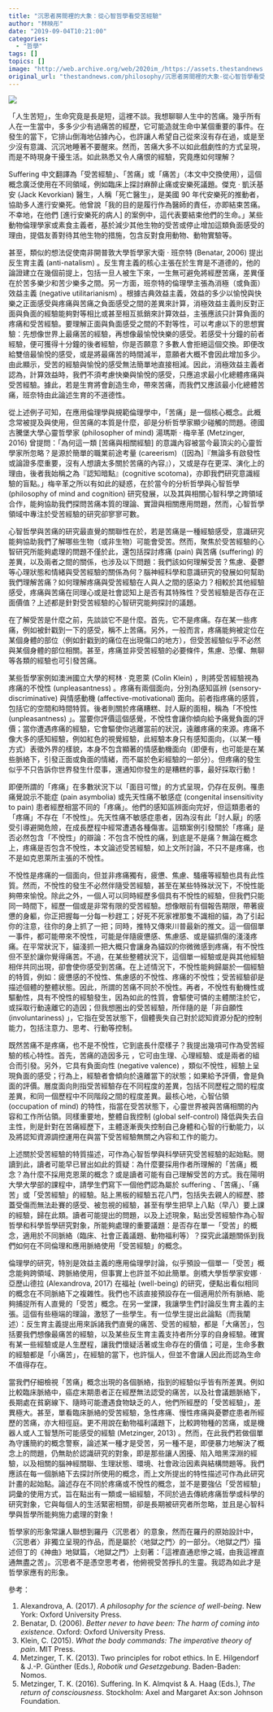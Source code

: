 ```yaml
---
title: "沉思者房間裡的大象：從心智哲學看受苦經驗"
author: "林映彤"
date: "2019-09-04T10:21:00"
categories:
  - "哲學"
tags: []
topics: []
image: "http://web.archive.org/web/2020im_/https://assets.thestandnews.com/media/photos/elephant-05_6Inr4.png"
original_url: "thestandnews.com/philosophy/沉思者房間裡的大象-從心智哲學看受苦經驗"
---
```

![](http://web.archive.org/web/2020im_/https://assets.thestandnews.com/media/photos/elephant-05_6Inr4.png)

「人生苦短」，生命究竟是長是短，這裡不談。我想聊聊人生中的苦痛。幾乎所有人在一生當中，多多少少有過痛苦的經歷，它可能造就生命中某個重要的事件。在發生的當下，它排山倒海地佔據內心，也許讓人希望自己從來沒有存在過，或是至少沒有意識、沉沉地睡著不要醒來。然而，苦痛大多不以如此戲劇性的方式呈現，而是不時現身干擾生活。如此熟悉又令人痛恨的經驗，究竟應如何理解？

Suffering 中文翻譯為「受苦經驗」、「苦痛」或「痛苦」（本文中交換使用），這個概念廣泛使用在不同領域，例如臨床上探討麻醉止痛或安樂死議題。傑克 · 凱沃基安 (Jack Kevorkian) 醫生，人稱「死亡醫生」，是美國 90 年代安樂死的推動者，協助多人進行安樂死。他曾說「我的目的是履行作為醫師的責任，亦即結束苦痛。不幸地，在他們 \[進行安樂死的病人\] 的案例中，這代表要結束他們的生命。」某些動物倫理學家或素食主義者，基於減少其他生物的受苦或停止增加這類負面感受的理由，提倡友善對待其他生物的措施，包含反對食用動物、動物實驗等。

甚至，類似的想法促使南非開普敦大學哲學家大衛 · 班奈特 (Benatar, 2006) 提出反生育主義 (anti-natalism) 。反生育主義的核心主張在於生育是不道德的，他的論證建立在幾個前提上，包括一旦人被生下來，一生無可避免將經歷苦痛，差異僅在於苦多樂少和苦少樂多之間。另一方面，班奈特的倫理學主張為消極（或負面）效益主義 (negative utilitarianism) 。根據古典效益主義，效益的多少以愉悅與快樂之正面感受與疼痛與苦痛之負面感受之間的差異來計算，消極效益主義則反對正面與負面的經驗能夠對等相比或甚至相互抵銷來計算效益，主張應該只計算負面的疼痛和受苦經驗。要理解正面與負面感受之間的不對等性，可以考慮以下的思想實驗：先想像世界上最痛苦的經驗，再想像最愉悅快樂的感受。若感受十分鐘的前者經驗，便可獲得十分鐘的後者經驗，你是否願意？多數人會拒絕這個交換。即便改給雙倍最愉悅的感受，或是將最痛苦的時間減半，意願者大概不會因此增加多少。由此顯示，受苦的經驗與愉悅的感受無法簡單地直接相減。因此，消極效益主義者認為，計算效益時，我們不須考慮快樂與愉悅的感受，只應追求最小化總體疼痛與受苦經驗。據此，若是生育將會創造生命，帶來苦痛，而我們又應該最小化總體苦痛，班奈特由此論述生育的不道德性。

從上述例子可知，在應用倫理學與規範倫理學中，「苦痛」是一個核心概念。此概念常被提及與使用，但苦痛的本質是什麼，卻是分析哲學家顯少碰觸的問題。德國古騰堡大學心靈哲學家 (philosopher of mind) 湯瑪斯 · 梅辛革 (Metzinger, 2016) 曾提問：「為何這一類 \[苦痛與相關經驗\] 的意識內容被當今最頂尖的心靈哲學家所忽略？是源於簡單的職業前途考量 (careerism)（\[因為\]『無論多有啟發性或論證多麼重要，沒有人想讀太多關於苦痛的內容』），又或是存在更深、演化上的理由，後者我始稱之為『認知暗點』(cognitive scotoma)，亦即我們研究意識經驗的盲點。」梅辛革之所以有如此的疑惑，在於當今的分析哲學與心智哲學 (philosophy of mind and cognition) 研究發展，以及其與相關心智科學之跨領域合作，能夠協助我們探問苦痛本質的理論、實證與相關應用問題，然而，心智哲學領域中專注於受苦經驗的研究卻寥寥可數。

心智哲學與苦痛的研究最直覺的關聯性在於，若是苦痛是一種經驗感受，意識研究能夠協助我們了解哪些生物（或非生物）可能會受苦。然而，聚焦於受苦經驗的心智研究所能夠處理的問題不僅於此，還包括探討疼痛 (pain) 與苦痛 (suffering) 的差異，以及兩者之間的關係，也涉及以下問題：我們該如何理解受苦？焦慮、憂鬱等心理狀態和情緒與受苦經驗的關係為何？腦神經科學和意識研究的發展如何幫助我們理解苦痛？如何理解疼痛與受苦經驗在人與人之間的感染力？相較於其他經驗感受，疼痛與苦痛在同理心或是社會認知上是否有其特殊性？受苦經驗是否存在正面價值？上述都是針對受苦經驗的心智研究能夠探討的議題。

在了解受苦是什麼之前，先談談它不是什麼。首先，它不是疼痛。存在某一些疼痛，例如被針戳到一下的感受，稱不上苦痛。另外，一般而言，疼痛能夠被定位在某個身體的部位（例如針戳到的痛位在出現傷口的地方），但受苦經驗似乎不必然與某個身體的部位相關。甚至，疼痛並非受苦經驗的必要條件，焦慮、恐懼、無聊等各類的經驗也可引發苦痛。

某些哲學家例如澳洲國立大學的柯林 · 克恩萊 (Colin Klein) ，則將受苦經驗視為疼痛的不悅性 (unpleasantness) 。疼痛有兩個面向，分別為感知區辨 (sensory-discriminative) 與情感動機 (affective-motivational) 面向。前者指疼痛的感質，包括它的空間和時間特質。後者則關於疼痛糟糕、討人厭的面相，稱為「不悅性 (unpleasantness) 」。當要你評價這個感覺，不悅性會讓你傾向給予痛覺負面的評價；當你遭遇疼痛的經驗，它會驅使你逃離當前的狀況，遠離疼痛的來源。疼痛不像大多的感知經驗，例如紅色的視覺經驗，此經驗本身只有感知面向，（以某一種方式）表徵外界的樣貌，本身不包含顯著的情感動機面向（即便有，也可能是在某些脈絡下，引發正面或負面的情緒，而不屬於色彩經驗的一部分）。但疼痛的發生似乎不只告訴你世界發生什麼事，還通知你發生的是糟糕的事，最好採取行動！

即便所謂的「疼痛」在多數狀況下以「面目可憎」的方式呈現，仍存在反例。罹患痛覺說示不能症 (pain asymbolia) 或先天性痛不敏感症 (congenital insensitivity to pain) 患者經歷相當不同的「疼痛」。他們的感知區辨面向完好，但這類患者的「疼痛」不存在「不悅性」。先天性痛不敏感症患者，因為沒有此「討人厭」的感受引導避開危險，在成長歷程中經常遭遇各種傷害。這類案例引發關於「疼痛」是否必然包含「不悅性」的辯論：不包含不悅性的痛，到底是不是痛？無論在概念上，疼痛是否包含不悅性，本文論述受苦經驗，如上文所討論，不只不是疼痛，也不是如克恩萊所主張的不悅性。

不悅性是疼痛的一個面向，但並非疼痛獨有，疲憊、焦慮、騷癢等經驗也具有此性質。然而，不悅性的發生不必然伴隨受苦經驗，甚至在某些特殊狀況下，不悅性能夠帶來愉悅。除此之外，一個人可以同時經歷多個具有不悅性的經驗，但我們只能同一時間下，經歷一個或是非常有限的受苦經驗。想像眼前有個報告期限，帶著疲憊的身軀，你正把握每一分每一秒趕工；好死不死家裡那隻不識相的貓，為了引起你的注意，往你的身上抓了一把；同時，推特又傳來川普最新的推文。這一個個單一事件，都可能帶來不悅性，可能是伴隨疲憊感、焦慮感、或是貓抓傷的淺淺疼痛。在平常狀況下，貓淺抓一把大概只會讓身為貓奴的你微微感到疼痛，有不悅性但不至於讓你覺得痛苦。不過，在某些整體狀況下，這個單一經驗或是與其他經驗相伴共同出現，卻會使你感受到苦痛。在上述情況下，不悅性能夠歸屬於一個經驗的特質，例如：疲憊感的不悅性、焦慮感的不悅性、疼痛的不悅性；受苦經驗卻是描述個體的整體狀態。因此，所謂的苦痛不同於不悅性。再者，不悅性有動機性或驅動性，具有不悅性的經驗發生，因為如此的性質，會驅使可憐的主體關注於它，或採取行動遠離它的造因；但我想圈出的受苦經驗，所伴隨的是「非自願性 (involuntariness) 」，它指在受苦狀態下，個體喪失自己對於認知資源分配的控制能力，包括注意力、思考、行動等控制。

既然苦痛不是疼痛，也不是不悅性，它到底長什麼樣子？我提出幾項可作為受苦經驗的核心特性。首先，苦痛的造因多元 ，它可由生理、心理經驗、或是兩者的組合而引發。另外，它具有負面向性 (negative valence) ，類似不悅性，經驗上呈現負面的感受；行為上，經驗者會傾向於遠離當下的狀態；如果給予評價，會是負面的評價。層度面向則指受苦經驗存在不同程度的差異，包括不同歷程之間的程度差異，和同一個歷程中不同階段之間的程度差異。最核心地，心智佔領 (occupation of mind) 的特性，指當在受苦狀態下，心靈世界被與苦痛相關的內容和工作所佔領。同樣重要地，整體自我控制 (global self-control) 降低與失去自主性，則是針對在苦痛經歷下，主體逐漸喪失控制自己身體和心智的行動能力，以及將認知資源調控運用在與當下受苦經驗無關之內容和工作的能力。

上述關於受苦經驗的特質描述，可作為心智哲學與科學研究受苦經驗的起始點。閱讀到此，讀者可能早已冒出如此的質疑：為什麼要採用作者所理解的「苦痛」概念？為什麼不採用克恩萊的概念？或是讀者可能有自己理解受苦的方式。我在陽明大學大學部的課程中，請學生們寫下一個他們認為屬於 suffering 、「苦痛」、「痛苦」或「受苦經驗」的經驗。貼上黑板的經驗五花八門，包括失去親人的經歷、膝蓋受傷而無法赴賽的感受、被忽視的經驗，甚至有學生把早上八點（早八）要上課的經驗，歸在此類。讀者可能提出的問題，以及上述現象，點出受苦經驗作為心智哲學和科學哲學研究對象，所能夠處理的重要議題：是否存在單一「受苦」的概念，適用於不同脈絡（臨床、社會正義議題、動物福利等）？探究此議題關係到我們如何在不同倫理和應用脈絡使用「受苦經驗」的概念。

倫理學的研究，特別是效益主義的應用倫理學討論，似乎預設一個單一「受苦」概念能夠跨領域、跨脈絡使用，但事實上也許並不如此簡單。劍橋大學哲學家安娜 · 亞歷山德拉 (Alexandrova, 2017) 在福祉 (well-being) 的研究，便點出看似相同的概念在不同脈絡下之複雜性。我們也不該直接預設存在一個適用於所有脈絡、能夠捕捉所有人直覺的「受苦」概念。在另一堂課，我讓學生們討論反生育主義的主張。這個有些極端的理論，激怒了一些學生。有一位學生提出此論點（而我闡述）：反生育主義提出用來訴諸我們直覺的痛苦、受苦的經驗，都是「大痛苦」，包括要我們想像最痛苦的經驗，以及某些反生育主義支持者所分享的自身經驗。確實有某一些經驗或是人生歷程，讓我們懷疑活著或生命存在的價值；可是，生命多數的經驗都是「小痛苦」，在經驗的當下，也許惱人，但並不會讓人因此而認為生命不值得存在。

當我們仔細檢視「苦痛」概念出現的各個脈絡，指到的經驗似乎皆有所差異。例如比較臨床脈絡中，癌症末期患者正在經歷無法認受的痛苦，以及社會議題脈絡下，長期處在貧窮線下、隨時可能遭遇食物缺乏的人，他們所經歷的「受苦經驗」，差異極大。甚至，單看臨床脈絡的受苦經驗，急性疼痛、慢性疼痛與憂鬱症患者所經歷的苦痛，亦大相徑庭。更不用說在動物福利議題下，比較跨物種的苦痛，或是機器人或人工智慧所可能感受的經驗 (Metzinger, 2013) 。然而，在此我們若做個單為守護簡約的概念警察，論述某一種才是受苦，另一種不是，即便暴力地解決了概念上的問題，仍無助於認識研究的對象，即是那些讓人困擾、陷入暗黑深淵的經驗，以及相關的腦神經關聯、生理狀態、環境、社會政治因素與結構問題等。我們應該在每一個脈絡下去探討所使用的概念，而上文所提出的特性描述可作為此研究計畫的起始點。論述存在不同於疼痛或不悅性的概念，並不是要強佔「受苦經驗」詞彙的使用方式，旨在點出有一類或一組經驗，不同於過去傳統疼痛哲學或科學的研究對象，它與每個人的生活緊密相關，卻是長期被研究者所忽略，並且是心智科學與哲學所能夠施力處理的對象！

哲學家的形象常讓人聯想到羅丹〈沉思者〉的意象，然而在羅丹的原始設計中，〈沉思者〉非獨立呈現的作品，而是屬於〈地獄之門〉的一部分。〈地獄之門〉描述但丁的《神曲》地獄篇，〈地獄之門〉上刻著：「這裡直通悲慘之城，由我這裡直通無盡之苦」。沉思者不是憑空思考者，他俯視受苦掙扎的生靈。我認為如此才是哲學家應有的形象。

參考：

1.  Alexandrova, A. (2017). _A philosophy for the science of well-being_. New York: Oxford University Press.
2.  Benatar, D. (2006). _Better never to have been: The harm of coming into existence_. Oxford: Oxford University Press.
3.  Klein, C. (2015). _What the body commands: The imperative theory of pain_. MIT Press.
4.  Metzinger, T. K. (2013). Two principles for robot ethics. In E. Hilgendorf & J.-P. Günther (Eds.), _Robotik und Gesetzgebung_. Baden-Baden: Nomos.
5.  Metzinger, T. K. (2016). Suffering. In K. Almqvist & A. Haag (Eds.), _The return of consciousness_. Stockholm: Axel and Margaret Ax:son Johnson Foundation.
